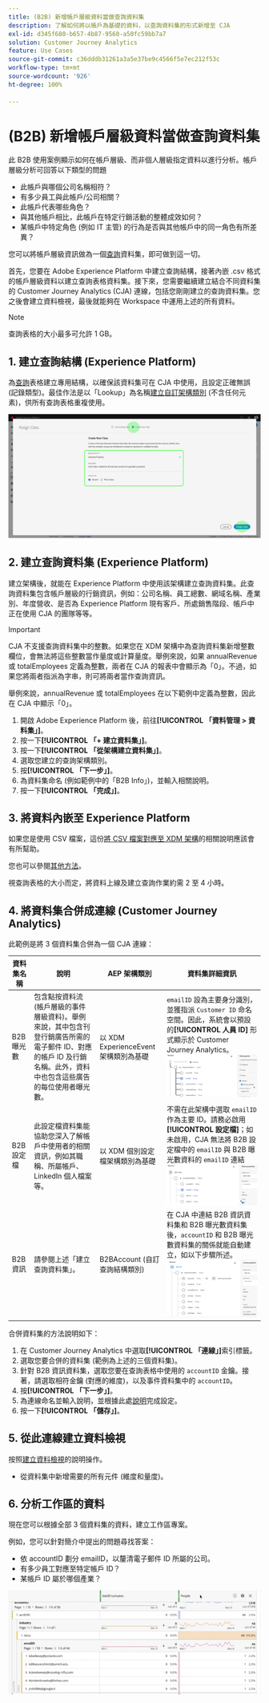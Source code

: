```yaml
---
title: (B2B) 新增帳戶層級資料當做查詢資料集
description: 了解如何將以帳戶為基礎的資料，以查詢資料集的形式新增至 CJA
exl-id: d345f680-b657-4b87-9560-a50fc59bb7a7
solution: Customer Journey Analytics
feature: Use Cases
source-git-commit: c36dddb31261a3a5e37be9c4566f5e7ec212f53c
workflow-type: tm+mt
source-wordcount: '926'
ht-degree: 100%

---
```


# (B2B) 新增帳戶層級資料當做查詢資料集

此 B2B 使用案例顯示如何在帳戶層級、而非個人層級指定資料以進行分析。帳戶層級分析可回答以下類型的問題

* 此帳戶與哪個公司名稱相符？
* 有多少員工與此帳戶/公司相關？
* 此帳戶代表哪些角色？
* 與其他帳戶相比，此帳戶在特定行銷活動的整體成效如何？
* 某帳戶中特定角色 (例如 IT 主管) 的行為是否與其他帳戶中的同一角色有所差異？

您可以將帳戶層級資訊做為一個[查詢](/help/getting-started/cja-glossary.md)資料集，即可做到這一切。

首先，您要在 Adobe Experience Platform 中建立查詢結構，接著內嵌 .csv 格式的帳戶層級資料以建立查詢表格資料集。接下來，您需要繼續建立結合不同資料集的 Customer Journey Analytics (CJA) 連線，包括您剛剛建立的查詢資料集。您之後會建立資料檢視，最後就能夠在 Workspace 中運用上述的所有資料。

>[!NOTE]
>
>查詢表格的大小最多可允許 1 GB。

## 1. 建立查詢結構 (Experience Platform)

為[查詢](/help/getting-started/cja-glossary.md)表格建立專用結構，以確保該資料集可在 CJA 中使用，且設定正確無誤 (記錄類型)。最佳作法是以「Lookup」為名稱[建立自訂架構類別](https://experienceleague.adobe.com/docs/experience-platform/xdm/tutorials/create-schema-ui.html?lang=zh-Hant#create-new-class) (不含任何元素)，供所有查詢表格重複使用。

![](assets/create-new-class.png)

## 2. 建立查詢資料集 (Experience Platform)

建立架構後，就能在 Experience Platform 中使用該架構建立查詢資料集。此查詢資料集包含帳戶層級的行銷資訊，例如：公司名稱、員工總數、網域名稱、產業別、年度營收、是否為 Experience Platform 現有客戶、所處銷售階段、帳戶中正在使用 CJA 的團隊等等。

>[!IMPORTANT]
>
>CJA 不支援查詢資料集中的整數。如果您在 XDM 架構中為查詢資料集新增整數欄位，會無法將這些整數當作量度或計算量度。舉例來說，如果 annualRevenue 或 totalEmployees 定義為整數，兩者在 CJA 的報表中會顯示為「0」。不過，如果您將兩者指派為字串，則可將兩者當作查詢資訊。

舉例來說，annualRevenue 或 totalEmployees 在以下範例中定義為整數，因此在 CJA 中顯示「0」。

1. 開啟 Adobe Experience Platform 後，前往&#x200B;**[!UICONTROL 「資料管理 > 資料集」]**。
1. 按一下&#x200B;**[!UICONTROL 「+ 建立資料集」]**。
1. 按一下&#x200B;**[!UICONTROL 「從架構建立資料集」]**。
1. 選取您建立的查詢架構類別。
1. 按&#x200B;**[!UICONTROL 「下一步」]**。
1. 為資料集命名 (例如範例中的「B2B Info」)，並輸入相關說明。
1. 按一下&#x200B;**[!UICONTROL 「完成」]**。

## 3. 將資料內嵌至 Experience Platform

如果您是使用 CSV 檔案，這份[將 CSV 檔案對應至 XDM 架構](https://experienceleague.adobe.com/docs/experience-platform/ingestion/tutorials/map-a-csv-file.html?lang=zh-Hant)的相關說明應該會有所幫助。

您也可以參閱[其他方法](https://experienceleague.adobe.com/docs/experience-platform/ingestion/home.html?lang=zh-Hant)。

視查詢表格的大小而定，將資料上線及建立查詢作業約需 2 至 4 小時。

## 4. 將資料集合併成連線 (Customer Journey Analytics)

此範例是將 3 個資料集合併為一個 CJA 連線：

| 資料集名稱 | 說明 | AEP 架構類別 | 資料集詳細資訊 |
| --- | --- | --- | --- |
| B2B 曝光數 | 包含點按資料流 (帳戶層級的事件層級資料)。舉例來說，其中包含刊登行銷廣告所需的電子郵件 ID、對應的帳戶 ID 及行銷名稱。此外，資料中也包含這些廣告的每位使用者曝光數。 | 以 XDM ExperienceEvent 架構類別為基礎 | `emailID` 設為主要身分識別，並獲指派 `Customer ID` 命名空間。因此，系統會以預設的&#x200B;**[!UICONTROL 人員 ID]** 形式顯示於 Customer Journey Analytics。![曝光數](assets/impressions-mixins.png) |
| B2B 設定檔 | 此設定檔資料集能協助您深入了解帳戶中使用者的相關資訊，例如其職稱、所屬帳戶、LinkedIn 個人檔案等。 | 以 XDM 個別設定檔架構類別為基礎 | 不需在此架構中選取 `emailID` 作為主要 ID。請務必啟用&#x200B;**[!UICONTROL 設定檔]**；如未啟用，CJA 無法將 B2B 設定檔中的 `emailID` 與 B2B 曝光數資料的 `emailID` 連結![設定檔](assets/profile-mixins.png) |
| B2B 資訊 | 請參閱上述「建立查詢資料集」。 | B2BAccount (自訂查詢結構類別) | 在 CJA 中連結 B2B 資訊資料集和 B2B 曝光數資料集後，`accountID` 和 B2B 曝光數資料集的關係就能自動建立，如以下步驟所述。![查詢](assets/lookup-mixins.png) |

合併資料集的方法說明如下：

1. 在 Customer Journey Analytics 中選取&#x200B;**[!UICONTROL 「連線」]**&#x200B;索引標籤。
1. 選取您要合併的資料集 (範例為上述的三個資料集)。
1. 針對 B2B 資訊資料集，選取您要在查詢表格中使用的 `accountID` 金鑰。接著，請選取相符金鑰 (對應的維度)，以及事件資料集中的 `accountID`。
1. 按&#x200B;**[!UICONTROL 「下一步」]**。
1. 為連線命名並輸入說明，並根據此處[說明](/help/connections/create-connection.md)完成設定。
1. 按一下&#x200B;**[!UICONTROL 「儲存」]**。

## 5. 從此連線建立資料檢視

按照[建立資料檢視](/help/data-views/create-dataview.md)的說明操作。

* 從資料集中新增需要的所有元件 (維度和量度)。

## 6. 分析工作區的資料

現在您可以根據全部 3 個資料集的資料，建立工作區專案。

例如，您可以針對簡介中提出的問題尋找答案：

* 依 accountID 劃分 emailID，以釐清電子郵件 ID 所屬的公司。
* 有多少員工對應至特定帳戶 ID？
* 某帳戶 ID 屬於哪個產業？

![](assets/project-lookup.png)
